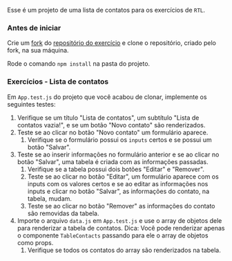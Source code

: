 Esse é um projeto de uma lista de contatos para os exercícios de `RTL`.
### Antes de iniciar

Crie um [fork](https://github.com/UNIVALI-LITE/Portugol-Studio/wiki/Fazendo-um-Fork-do-reposit%C3%B3rio) do [repositório do exercício](https://github.com/adilsongb/exercise-contact-list) e clone o repositório, criado pelo fork, na sua máquina.

Rode o comando `npm install` na pasta do projeto.

### Exercícios - Lista de contatos

Em `App.test.js` do projeto que você acabou de clonar, implemente os seguintes testes:

1. Verifique se um título "Lista de contatos", um subtítulo "Lista de contatos vazia!", e se um botão "Novo contato" são renderizados.
2. Teste se ao clicar no botão "Novo contato" um formulário aparece.
    1. Verifique se o formulário possui os `inputs` certos e se possui um botão "Salvar".
3. Teste se ao inserir informações no formulário anterior e se ao clicar no botão "Salvar", uma tabela é criada com as informações passadas.
    1. Verifique se a tabela possui dois botões "Editar" e "Remover".
    2. Teste se ao clicar no botão "Editar", um formulário aparece com os inputs com os valores certos e se ao editar as informações nos inputs e clicar no botão "Salvar", as informações do contato, na tabela, mudam.
    3. Teste se ao clicar no botão "Remover" as informações do contato são removidas da tabela.
4. Importe o arquivo `data.js` em `App.test.js` e use o array de objetos dele para renderizar a tabela de contatos. Dica: Você pode renderizar apenas o componente `TableContacts` passando para ele o array de objetos como props.
    1. Verifique se todos os contatos do array são renderizados na tabela.
